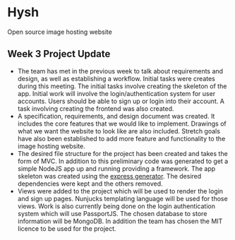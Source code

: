 # Hysh
Open source image hosting website

## Week 3 Project Update
* The team has met in the previous week to talk about requirements and design, as well as establishing a workflow. Initial tasks were creates during this meeting. The initial tasks involve creating the skeleton of the app. Initial work will involve the login/authentication system for user accounts. Users should be able to sign up or login into their account. A task involving creating the frontend was also created.
* A specification, requirements, and design document was created. It includes the core features that we would like to implement. Drawings of what we want the website to look like are also included. Stretch goals have also been established to add more feature and functionality to the image hosting website.
* The desired file structure for the project has been created and takes the form of MVC. In addition to this preliminary code was generated to get a simple NodeJS app up and running providing a framework. The app skeleton was created using the [express generator](https://expressjs.com/en/starter/generator.html). The desired dependencies were kept and the others removed.
* Views were added to the project which will be used to render the login and sign up pages. Nunjucks templating language will be used for those views. Work is also currently being done on the login authentication system which will use PassportJS. The chosen database to store information will be MongoDB. In addition the team has chosen the MIT licence to be used for the project.
